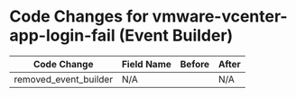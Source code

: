 # Code Changes for vmware-vcenter-app-login-fail (Event Builder)

| Code Change | Field Name | Before | After |
|-------------|------------|--------|-------|
| removed_event_builder | N/A |  | N/A |